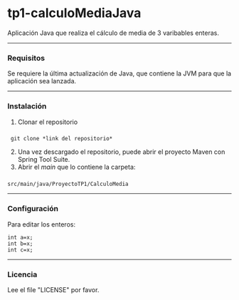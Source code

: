 # tp1-calculoMediaJava #
Aplicación Java que realiza el cálculo de media de 3 varibables enteras. 


----------
### Requisitos ###

Se requiere la última actualización de Java, que contiene la JVM para que la aplicación sea lanzada.

----------
### Instalación ###

 1. Clonar el repositorio
 ### 
     git clone *link del repositorio*
 2. Una vez descargado el repositorio, puede abrir el proyecto Maven con Spring Tool Suite.
 3. Abrir el *main* que lo contiene la carpeta:
### 
    src/main/java/ProyectoTP1/CalculoMedia

----------
### Configuración ###

Para editar los enteros:

    int a=x;
    int b=x;
    int c=x;

----------
### Licencia ###

Lee el file "LICENSE" por favor.
